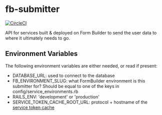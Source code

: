 # fb-submitter

[![CircleCI](https://circleci.com/gh/ministryofjustice/fb-submitter/tree/master.svg?style=svg)](https://circleci.com/gh/ministryofjustice/fb-submitter/tree/master)

API for services built &amp; deployed on Form Builder to send the user data to
where it ultimately needs to go.

## Environment Variables

The following environment variables are either needed, or read if present:

- DATABASE_URL: used to connect to the database
- FB_ENVIRONMENT_SLUG: what FormBuilder environment is this submitter for?
  Should be equal to one of the keys in config/service_environments.rb
- RAILS_ENV: 'development' or 'production'
- SERVICE_TOKEN_CACHE_ROOT_URL: protocol + hostname of the
  [service token cache](https://github.com/ministryofjustice/fb-service-token-cache)
